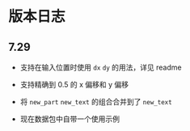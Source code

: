 
# 版本日志

## 7.29

- 支持在输入位置时使用 `dx` `dy` 的用法，详见 readme

- 支持精确到 0.5 的 x 偏移和 y 偏移

- 将 `new_part` `new_text` 的组合合并到了 `new_text`

- 现在数据包中自带一个使用示例


